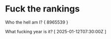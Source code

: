 # Fuck the rankings

Who the hell am I?
{ 8965539 }

What fucking year is it?
[ 2025-01-12T07:30:00Z ]
